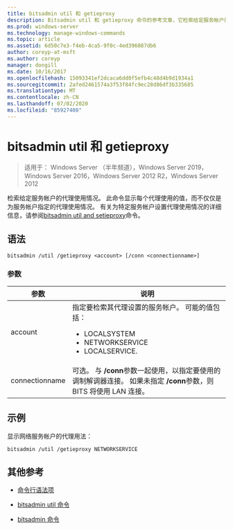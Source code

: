 ```yaml
---
title: bitsadmin util 和 getieproxy
description: Bitsadmin util 和 getieproxy 命令的参考文章，它检索给定服务帐户的代理使用情况。
ms.prod: windows-server
ms.technology: manage-windows-commands
ms.topic: article
ms.assetid: 6d50c7e3-f4eb-4ca5-9f0c-4ed396087db6
author: coreyp-at-msft
ms.author: coreyp
manager: dongill
ms.date: 10/16/2017
ms.openlocfilehash: 15093341ef2dcaca6dd0f5efb4c48d4b9d1934a1
ms.sourcegitcommit: 2afed2461574a3f53f84fc9ec28d86df3b335685
ms.translationtype: MT
ms.contentlocale: zh-CN
ms.lasthandoff: 07/02/2020
ms.locfileid: "85927408"
---
```

# <a name="bitsadmin-util-and-getieproxy"></a>bitsadmin util 和 getieproxy

> 适用于： Windows Server （半年频道），Windows Server 2019，Windows Server 2016，Windows Server 2012 R2，Windows Server 2012

检索给定服务帐户的代理使用情况。 此命令显示每个代理使用的值，而不仅仅是为服务帐户指定的代理使用情况。 有关为特定服务帐户设置代理使用情况的详细信息，请参阅[bitsadmin util and setieproxy](bitsadmin-util-and-setieproxy.md)命令。

## <a name="syntax"></a>语法

```
bitsadmin /util /getieproxy <account> [/conn <connectionname>]
```

### <a name="parameters"></a>参数

| 参数 | 说明 |
| --------- | ---------- |
| account | 指定要检索其代理设置的服务帐户。 可能的值包括：<ul><li>LOCALSYSTEM</li><li>   NETWORKSERVICE</li><li>LOCALSERVICE.</li></ul> |
| connectionname | 可选。 与 **/conn**参数一起使用，以指定要使用的调制解调器连接。 如果未指定 **/conn**参数，则 BITS 将使用 LAN 连接。 |

## <a name="examples"></a>示例

显示网络服务帐户的代理用法：

```
bitsadmin /util /getieproxy NETWORKSERVICE
```

## <a name="additional-references"></a>其他参考

- [命令行语法项](command-line-syntax-key.md)

- [bitsadmin util 命令](bitsadmin-util.md)

- [bitsadmin 命令](bitsadmin.md)
